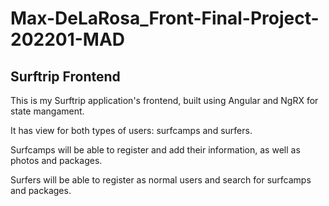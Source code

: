 # Max-DeLaRosa_Front-Final-Project-202201-MAD

## Surftrip Frontend

This is my Surftrip application's frontend, built using Angular and NgRX for state mangament.

It has view for both types of users: surfcamps and surfers.

Surfcamps will be able to register and add their information, as well as photos and packages.

Surfers will be able to register as normal users and search for surfcamps and packages.
